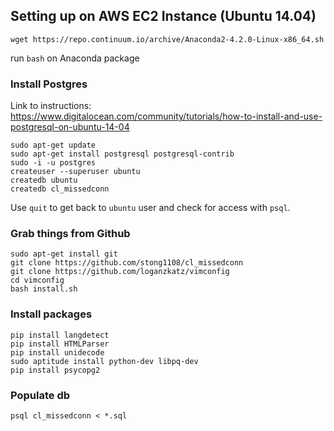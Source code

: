 
## Setting up on AWS EC2 Instance (Ubuntu 14.04)

```
wget https://repo.continuum.io/archive/Anaconda2-4.2.0-Linux-x86_64.sh
```

run `bash` on Anaconda package

### Install Postgres
Link to instructions:
https://www.digitalocean.com/community/tutorials/how-to-install-and-use-postgresql-on-ubuntu-14-04
```
sudo apt-get update
sudo apt-get install postgresql postgresql-contrib
sudo -i -u postgres
createuser --superuser ubuntu
createdb ubuntu
createdb cl_missedconn
```

Use `quit` to get back to `ubuntu` user and check for access with `psql`.

### Grab things from Github
```
sudo apt-get install git
git clone https://github.com/stong1108/cl_missedconn
git clone https://github.com/loganzkatz/vimconfig
cd vimconfig
bash install.sh
```

### Install packages
```
pip install langdetect
pip install HTMLParser
pip install unidecode
sudo aptitude install python-dev libpq-dev
pip install psycopg2
```
### Populate db
`psql cl_missedconn < *.sql`
